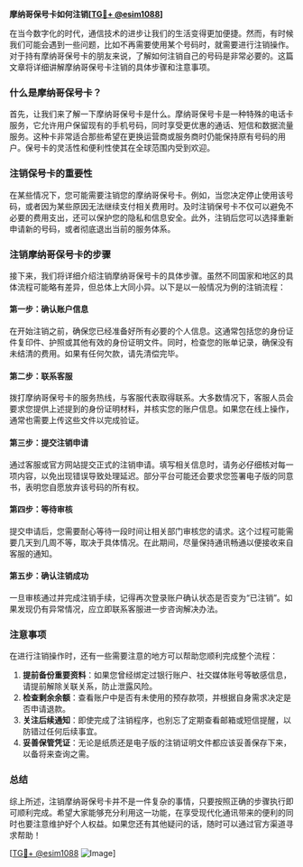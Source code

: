 **摩纳哥保号卡如何注销[[TG💪+ @esim1088](https://t.me/s/esim1088)]**

在当今数字化的时代，通信技术的进步让我们的生活变得更加便捷。然而，有时候我们可能会遇到一些问题，比如不再需要使用某个号码时，就需要进行注销操作。对于持有摩纳哥保号卡的朋友来说，了解如何注销自己的号码是非常必要的。这篇文章将详细讲解摩纳哥保号卡注销的具体步骤和注意事项。

### 什么是摩纳哥保号卡？

首先，让我们来了解一下摩纳哥保号卡是什么。摩纳哥保号卡是一种特殊的电话卡服务，它允许用户保留现有的手机号码，同时享受更优惠的通话、短信和数据流量服务。这种卡非常适合那些希望在更换运营商或服务商时仍能保持原有号码的用户。保号卡的灵活性和便利性使其在全球范围内受到欢迎。

### 注销保号卡的重要性

在某些情况下，您可能需要注销您的摩纳哥保号卡。例如，当您决定停止使用该号码，或者因为某些原因无法继续支付相关费用时。及时注销保号卡不仅可以避免不必要的费用支出，还可以保护您的隐私和信息安全。此外，注销后您可以选择重新申请新的号码，或者彻底退出当前的服务体系。

### 注销摩纳哥保号卡的步骤

接下来，我们将详细介绍注销摩纳哥保号卡的具体步骤。虽然不同国家和地区的具体流程可能略有差异，但总体上大同小异。以下是以一般情况为例的注销流程：

#### 第一步：确认账户信息

在开始注销之前，确保您已经准备好所有必要的个人信息。这通常包括您的身份证件复印件、护照或其他有效的身份证明文件。同时，检查您的账单记录，确保没有未结清的费用。如果有任何欠款，请先清偿完毕。

#### 第二步：联系客服

拨打摩纳哥保号卡的服务热线，与客服代表取得联系。大多数情况下，客服人员会要求您提供上述提到的身份证明材料，并核实您的账户信息。如果您在线上操作，通常也需要上传这些文件以完成验证。

#### 第三步：提交注销申请

通过客服或官方网站提交正式的注销申请。填写相关信息时，请务必仔细核对每一项内容，以免出现错误导致处理延迟。部分平台可能还会要求您签署电子版的同意书，表明您自愿放弃该号码的所有权。

#### 第四步：等待审核

提交申请后，您需要耐心等待一段时间让相关部门审核您的请求。这个过程可能需要几天到几周不等，取决于具体情况。在此期间，尽量保持通讯畅通以便接收来自客服的通知。

#### 第五步：确认注销成功

一旦审核通过并完成注销手续，记得再次登录账户确认状态是否变为“已注销”。如果发现仍有异常情况，应立即联系客服进一步咨询解决办法。

### 注意事项

在进行注销操作时，还有一些需要注意的地方可以帮助您顺利完成整个流程：

1. **提前备份重要资料**：如果您曾经绑定过银行账户、社交媒体账号等敏感信息，请提前解除关联关系，防止泄露风险。
2. **检查剩余余额**：查看账户中是否有未使用的预存款项，并根据自身需求决定是否申请退款。
3. **关注后续通知**：即使完成了注销程序，也别忘了定期查看邮箱或短信提醒，以防错过任何后续事宜。
4. **妥善保管凭证**：无论是纸质还是电子版的注销证明文件都应该妥善保存下来，以备将来查询之需。

### 总结

综上所述，注销摩纳哥保号卡并不是一件复杂的事情，只要按照正确的步骤执行即可顺利完成。希望大家能够充分利用这一功能，在享受现代化通讯带来的便利的同时也要注意维护好个人权益。如果您还有其他疑问的话，随时可以通过官方渠道寻求帮助！

[[TG💪+ @esim1088](https://t.me/s/esim1088) ![Image](https://i.postimg.cc/4NQfJmqS/Snipaste-2025-05-13-00-14-12.png)]